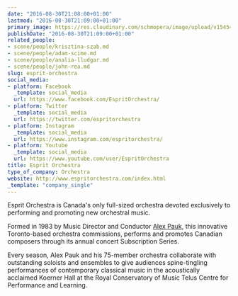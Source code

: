 ```yaml
---
date: "2016-08-30T21:08:00+01:00"
lastmod: "2016-08-30T21:09:00+01:00"
primary_image: https://res.cloudinary.com/schmopera/image/upload/v1545409169/media/webhook-uploads/1472587517219/txQzBHEj.jpg.jpg
publishDate: "2016-08-30T21:09:00+01:00"
related_people:
- scene/people/krisztina-szab.md
- scene/people/adam-scime.md
- scene/people/analia-lludgar.md
- scene/people/john-rea.md
slug: esprit-orchestra
social_media:
- platform: Facebook
  _template: social_media
  url: https://www.facebook.com/EspritOrchestra/
- platform: Twitter
  _template: social_media
  url: https://twitter.com/espritorchestra
- platform: Instagram
  _template: social_media
  url: https://www.instagram.com/espritorchestra/
- platform: Youtube
  _template: social_media
  url: https://www.youtube.com/user/EspritOrchestra
title: Esprit Orchestra
type_of_company: Orchestra
website: http://www.espritorchestra.com/index.html
_template: "company_single"
---
```


Esprit Orchestra is Canada's only full-sized orchestra devoted exclusively to performing and promoting new orchestral music.

Formed in 1983 by Music Director and Conductor [Alex Pauk](http://www.espritorchestra.com/aboutus/alexpauk.html), this innovative Toronto-based orchestra commissions, performs and promotes Canadian composers through its annual concert Subscription Series.

Every season, Alex Pauk and his 75-member orchestra collaborate with outstanding soloists and ensembles to give audiences spine-tingling performances of contemporary classical music in the acoustically acclaimed Koerner Hall at the Royal Conservatory of Music Telus Centre for Performance and Learning.
